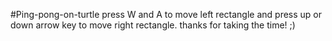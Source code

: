 #Ping-pong-on-turtle
press W and A to move left rectangle and press up or down arrow key to move right rectangle. thanks for taking the time! ;)

